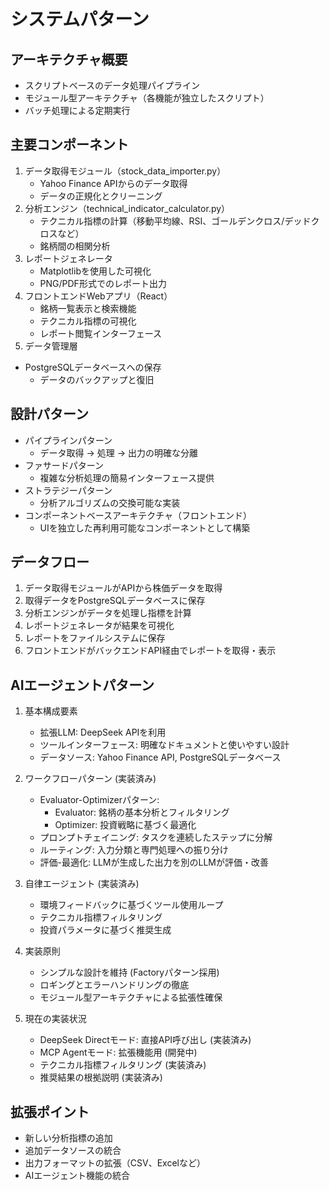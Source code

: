 # システムパターン

## アーキテクチャ概要
- スクリプトベースのデータ処理パイプライン
- モジュール型アーキテクチャ（各機能が独立したスクリプト）
- バッチ処理による定期実行

## 主要コンポーネント
1. データ取得モジュール（stock_data_importer.py）
   - Yahoo Finance APIからのデータ取得
   - データの正規化とクリーニング
2. 分析エンジン（technical_indicator_calculator.py）
   - テクニカル指標の計算（移動平均線、RSI、ゴールデンクロス/デッドクロスなど）
   - 銘柄間の相関分析
3. レポートジェネレータ
   - Matplotlibを使用した可視化
   - PNG/PDF形式でのレポート出力
4. フロントエンドWebアプリ（React）
   - 銘柄一覧表示と検索機能
   - テクニカル指標の可視化
   - レポート閲覧インターフェース
5. データ管理層
- PostgreSQLデータベースへの保存
   - データのバックアップと復旧

## 設計パターン
- パイプラインパターン
  - データ取得 → 処理 → 出力の明確な分離
- ファサードパターン
  - 複雑な分析処理の簡易インターフェース提供
- ストラテジーパターン
  - 分析アルゴリズムの交換可能な実装
- コンポーネントベースアーキテクチャ（フロントエンド）
  - UIを独立した再利用可能なコンポーネントとして構築

## データフロー
1. データ取得モジュールがAPIから株価データを取得
2. 取得データをPostgreSQLデータベースに保存
3. 分析エンジンがデータを処理し指標を計算
4. レポートジェネレータが結果を可視化
5. レポートをファイルシステムに保存
6. フロントエンドがバックエンドAPI経由でレポートを取得・表示

## AIエージェントパターン
1. 基本構成要素
   - 拡張LLM: DeepSeek APIを利用
   - ツールインターフェース: 明確なドキュメントと使いやすい設計
   - データソース: Yahoo Finance API, PostgreSQLデータベース

2. ワークフローパターン (実装済み)
   - Evaluator-Optimizerパターン:
     - Evaluator: 銘柄の基本分析とフィルタリング
     - Optimizer: 投資戦略に基づく最適化
   - プロンプトチェイニング: タスクを連続したステップに分解
   - ルーティング: 入力分類と専門処理への振り分け
   - 評価-最適化: LLMが生成した出力を別のLLMが評価・改善

3. 自律エージェント (実装済み)
   - 環境フィードバックに基づくツール使用ループ
   - テクニカル指標フィルタリング
   - 投資パラメータに基づく推奨生成

4. 実装原則
   - シンプルな設計を維持 (Factoryパターン採用)
   - ロギングとエラーハンドリングの徹底
   - モジュール型アーキテクチャによる拡張性確保

5. 現在の実装状況
   - DeepSeek Directモード: 直接API呼び出し (実装済み)
   - MCP Agentモード: 拡張機能用 (開発中)
   - テクニカル指標フィルタリング (実装済み)
   - 推奨結果の根拠説明 (実装済み)

## 拡張ポイント
- 新しい分析指標の追加
- 追加データソースの統合
- 出力フォーマットの拡張（CSV、Excelなど）
- AIエージェント機能の統合
